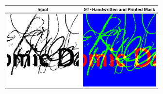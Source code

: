 |Input|GT-Handwritten and Printed Mask|
|----|----|
|![input](./example_1_in.png)|![Handwritten Free](./example_1_gt_1.png)|